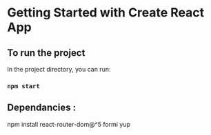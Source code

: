 # Getting Started with Create React App

## To run the project

In the project directory, you can run:

### `npm start`

## Dependancies :

npm install
react-router-dom@^5
formi
yup
